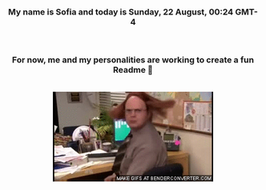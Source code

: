 


<div align="center">
<h3 >My name is Sofia and today is Sunday, 22 August, 00:24 GMT-4</h3><br>
<h3 >For now, me and my personalities are working to create a fun Readme 👋
</h3><br>
<img src='img/dwight.gif' alt='working...'/>
</div>
